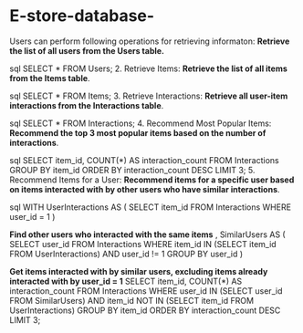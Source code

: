# E-store-database-
Users can perform following operations for retrieving informaton:
**Retrieve the list of all users from the Users table.**

sql
SELECT * FROM Users;
2. Retrieve Items:
**Retrieve the list of all items from the Items table**.

sql
SELECT * FROM Items;
3. Retrieve Interactions:
**Retrieve all user-item interactions from the Interactions table**.

sql
SELECT * FROM Interactions;
4. Recommend Most Popular Items:
**Recommend the top 3 most popular items based on the number of interactions**.

sql
SELECT item_id, COUNT(*) AS interaction_count
FROM Interactions
GROUP BY item_id
ORDER BY interaction_count DESC
LIMIT 3;
5. Recommend Items for a User:
**Recommend items for a specific user based on items interacted with by other users who have similar interactions**.

sql
WITH UserInteractions AS (
    SELECT item_id
    FROM Interactions
    WHERE user_id = 1
)

**Find other users who interacted with the same items**
, SimilarUsers AS (
    SELECT user_id
    FROM Interactions
    WHERE item_id IN (SELECT item_id FROM UserInteractions)
      AND user_id != 1
    GROUP BY user_id
)

**Get items interacted with by similar users, excluding items already interacted with by user_id = 1**
SELECT item_id, COUNT(*) AS interaction_count
FROM Interactions
WHERE user_id IN (SELECT user_id FROM SimilarUsers)
  AND item_id NOT IN (SELECT item_id FROM UserInteractions)
GROUP BY item_id
ORDER BY interaction_count DESC
LIMIT 3;
